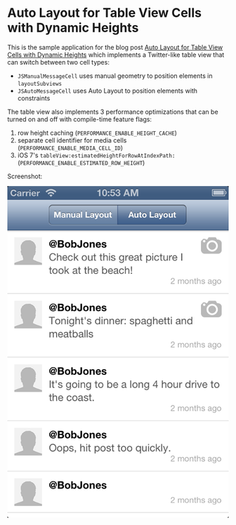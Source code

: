 Auto Layout for Table View Cells with Dynamic Heights
=======================

This is the sample application for the blog post [Auto Layout for Table View Cells with Dynamic Heights][1] which implements a Twitter-like table view that can switch between two cell types:

* `JSManualMessageCell` uses manual geometry to position elements in `layoutSubviews`
* `JSAutoMessageCell` uses Auto Layout to position elements with constraints

The table view also implements 3 performance optimizations that can be turned on and off with compile-time feature flags:

1. row height caching (`PERFORMANCE_ENABLE_HEIGHT_CACHE`)
2. separate cell identifier for media cells (`PERFORMANCE_ENABLE_MEDIA_CELL_ID`)
3. iOS 7's `tableView:estimatedHeightForRowAtIndexPath:` (`PERFORMANCE_ENABLE_ESTIMATED_ROW_HEIGHT`)

Screenshot:

![Screenshot of sample application](dynamic-cell-heights-sample-application.png)

[1]: http://johnszumski.com/blog/auto-layout-for-table-view-cells-with-dynamic-heights
